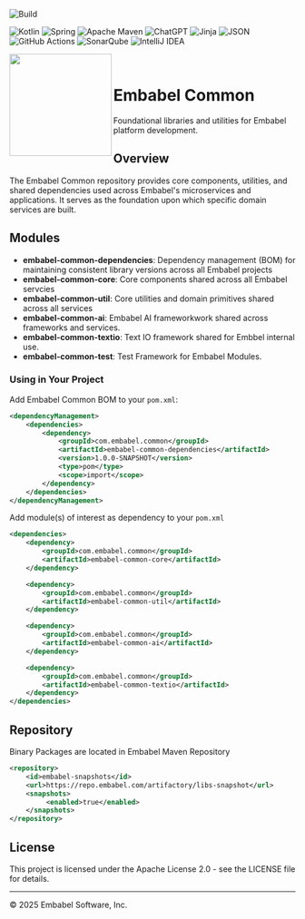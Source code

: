 ![Build](https://github.com/embabel/embabel-common/actions/workflows/maven.yml/badge.svg)

![Kotlin](https://img.shields.io/badge/kotlin-%237F52FF.svg?style=for-the-badge&logo=kotlin&logoColor=white)
![Spring](https://img.shields.io/badge/spring-%236DB33F.svg?style=for-the-badge&logo=spring&logoColor=white)
![Apache Maven](https://img.shields.io/badge/Apache%20Maven-C71A36?style=for-the-badge&logo=Apache%20Maven&logoColor=white)
![ChatGPT](https://img.shields.io/badge/chatGPT-74aa9c?style=for-the-badge&logo=openai&logoColor=white)
![Jinja](https://img.shields.io/badge/jinja-white.svg?style=for-the-badge&logo=jinja&logoColor=black)
![JSON](https://img.shields.io/badge/JSON-000?logo=json&logoColor=fff)
![GitHub Actions](https://img.shields.io/badge/github%20actions-%232671E5.svg?style=for-the-badge&logo=githubactions&logoColor=white)
![SonarQube](https://img.shields.io/badge/SonarQube-black?style=for-the-badge&logo=sonarqube&logoColor=4E9BCD)
![IntelliJ IDEA](https://img.shields.io/badge/IntelliJIDEA-000000.svg?style=for-the-badge&logo=intellij-idea&logoColor=white)

<img align="left" src="https://github.com/embabel/agent-api/blob/main/images/315px-Meister_der_Weltenchronik_001.jpg?raw=true" width="180">

&nbsp;&nbsp;&nbsp;&nbsp;

# Embabel Common

Foundational libraries and utilities for Embabel platform development.

## Overview

The Embabel Common repository provides core components, utilities, and shared dependencies used across Embabel's microservices and applications. It serves as the foundation upon which specific domain services are built.

## Modules

- **embabel-common-dependencies**: Dependency management (BOM) for maintaining consistent library versions across all Embabel projects
- **embabel-common-core**: Core components shared across all Embabel servcies
- **embabel-common-util**: Core utilities and domain primitives shared across all services
- **embabel-common-ai**:   Embabel AI frameworkwork shared across frameworks and services.
- **embabel-common-textio**: Text IO framework shared for Embbel internal use.
- **embabel-common-test**: Test Framework for Embabel Modules. 

### Using in Your Project

Add Embabel Common BOM to your `pom.xml`:

```xml
<dependencyManagement>
    <dependencies>
        <dependency>
            <groupId>com.embabel.common</groupId>
            <artifactId>embabel-common-dependencies</artifactId>
            <version>1.0.0-SNAPSHOT</version>
            <type>pom</type>
            <scope>import</scope>
        </dependency>
    </dependencies>
</dependencyManagement>
```
Add module(s) of interest as dependency to your `pom.xml`

```xml
<dependencies>
    <dependency>
        <groupId>com.embabel.common</groupId>
        <artifactId>embabel-common-core</artifactId>
    </dependency>

    <dependency>
        <groupId>com.embabel.common</groupId>
        <artifactId>embabel-common-util</artifactId>
    </dependency>

    <dependency>
        <groupId>com.embabel.common</groupId>
        <artifactId>embabel-common-ai</artifactId>
    </dependency>

    <dependency>
        <groupId>com.embabel.common</groupId>
        <artifactId>embabel-common-textio</artifactId>
    </dependency>
</dependencies>
```

## Repository

Binary Packages are located in Embabel Maven Repository

```xml
<repository>
    <id>embabel-snapshots</id>
    <url>https://repo.embabel.com/artifactory/libs-snapshot</url>
    <snapshots>
         <enabled>true</enabled>
    </snapshots>
</repository>
```

## License

This project is licensed under the Apache License 2.0 - see the LICENSE file for details.

---

© 2025 Embabel Software, Inc.
